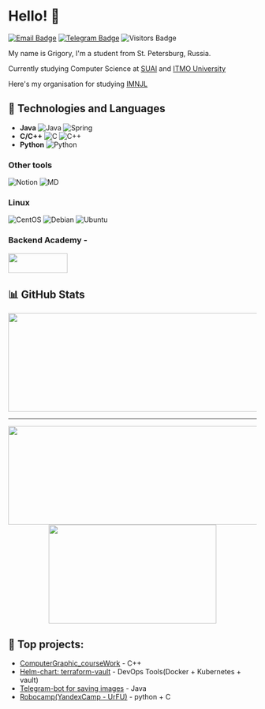 # Hello! 👋

[![Email Badge](https://img.shields.io/badge/-Email-lightblue?style=flat-square&logo=Outlook&logoColor=white&link=mailto:368409@edu.itmo.ru)](mailto:368409@edu.itmo.ru)
[![Telegram Badge](https://img.shields.io/badge/-Telegram-0088cc?style=flat-square&labelColor=0088cc&logo=telegram&logoColor=white&link=https://t.me/Gr1shania)](https://t.me/Gr1shania)
![Visitors Badge](https://komarev.com/ghpvc/?username=gr1shan1a&style=flat-square&label=Visitors)


My name is Grigory, I'm a student from St. Petersburg, Russia.  

Currently studying Computer Science at [SUAI](https://guap.ru/en) and [ITMO University](https://itmo.ru)

Here's my organisation for studying [IMNJL](https://github.com/IMNJL)


## 🔧 Technologies and Languages
- **Java** ![Java](https://img.shields.io/badge/java-%23ED8B00.svg?style=plastic&logo=java&logoColor=white)  ![Spring](https://img.shields.io/badge/Spring-6DB33F?style=for-the-badge&logo=spring&logoColor=white)
- **C/C++** ![C](https://img.shields.io/badge/c-%2300599C.svg?style=plastic&logo=c&logoColor=white) ![C++](https://img.shields.io/badge/c++-%2300599C.svg?style=plastic&logo=c%2B%2B&logoColor=white)
- **Python** ![Python](https://img.shields.io/badge/python-3670A0?style=plastic&logo=python&logoColor=ffdd54) 

### Other tools
![Notion](https://img.shields.io/badge/Notion-%23000000.svg?style=plastic&logo=notion&logoColor=white)
![MD](https://img.shields.io/badge/Markdown-000000?style=for-the-badge&logo=markdown&logoColor=white)

### Linux
![CentOS](https://img.shields.io/badge/Cent%20OS-262577?style=for-the-badge&logo=CentOS&logoColor=white)
![Debian](https://img.shields.io/badge/Debian-A81D33?style=for-the-badge&logo=debian&logoColor=white)
![Ubuntu](https://img.shields.io/badge/Ubuntu-E95420?style=for-the-badge&logo=ubuntu&logoColor=white)

### Backend Academy - 
<p align="left">
  <img width="120" height="40" src="https://cdn.tbank.ru/static/pfa-multimedia/images/1cd60db3-0dee-47a7-9d4a-0160d3da1e51.png"
</p>

## 📊 GitHub Stats

<p align="center">
  <img width="600" height="200" src="https://github-readme-streak-stats.herokuapp.com/?user=gr1shan1a&theme=blue-green&hide_border=true">
</p>

---

<p align="center">
  <img width="550" height="200" src="https://github-readme-stats.vercel.app/api?username=gr1shan1a&show_icons=true&theme=blue-green&hide_border=true">
  <img width="340" height="200" src="https://github-readme-stats.vercel.app/api/top-langs/?username=gr1shan1a&size_weight=0.0005&count_weight=0.3&layout=compact&theme=blue-green&hide_border=true">
</p>


## 💪 Top projects:
- [ComputerGraphic_courseWork](https://github.com/gr1shan1a/VOR_courseWork) - C++
- [Helm-chart: terraform-vault](https://github.com/gr1shan1a/CampITMO) - DevOps Tools(Docker + Kubernetes + vault)
- [Telegram-bot for saving images](https://github.com/gr1shan1a/TelegramBot_NASA) - Java
- [Robocamp(YandexCamp - UrFU)](link) - python + C






